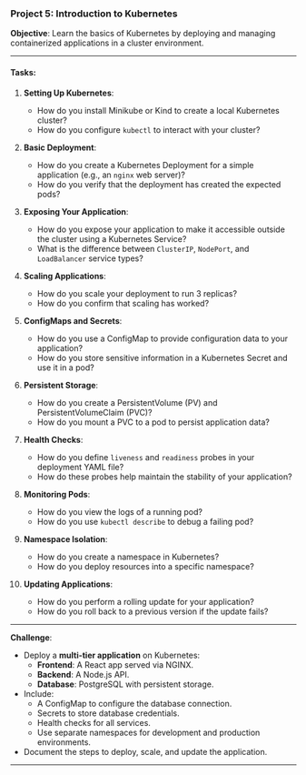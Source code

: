 ### **Project 5: Introduction to Kubernetes**  
**Objective**: Learn the basics of Kubernetes by deploying and managing containerized applications in a cluster environment.

---

#### **Tasks**:

1. **Setting Up Kubernetes**:  
   - How do you install Minikube or Kind to create a local Kubernetes cluster?  
   - How do you configure `kubectl` to interact with your cluster?  

2. **Basic Deployment**:  
   - How do you create a Kubernetes Deployment for a simple application (e.g., an `nginx` web server)?  
   - How do you verify that the deployment has created the expected pods?  

3. **Exposing Your Application**:  
   - How do you expose your application to make it accessible outside the cluster using a Kubernetes Service?  
   - What is the difference between `ClusterIP`, `NodePort`, and `LoadBalancer` service types?  

4. **Scaling Applications**:  
   - How do you scale your deployment to run 3 replicas?  
   - How do you confirm that scaling has worked?  

5. **ConfigMaps and Secrets**:  
   - How do you use a ConfigMap to provide configuration data to your application?  
   - How do you store sensitive information in a Kubernetes Secret and use it in a pod?  

6. **Persistent Storage**:  
   - How do you create a PersistentVolume (PV) and PersistentVolumeClaim (PVC)?  
   - How do you mount a PVC to a pod to persist application data?  

7. **Health Checks**:  
   - How do you define `liveness` and `readiness` probes in your deployment YAML file?  
   - How do these probes help maintain the stability of your application?  

8. **Monitoring Pods**:  
   - How do you view the logs of a running pod?  
   - How do you use `kubectl describe` to debug a failing pod?  

9. **Namespace Isolation**:  
   - How do you create a namespace in Kubernetes?  
   - How do you deploy resources into a specific namespace?  

10. **Updating Applications**:  
    - How do you perform a rolling update for your application?  
    - How do you roll back to a previous version if the update fails?  

---

**Challenge**:  
- Deploy a **multi-tier application** on Kubernetes:  
  - **Frontend**: A React app served via NGINX.  
  - **Backend**: A Node.js API.  
  - **Database**: PostgreSQL with persistent storage.  
- Include:  
  - A ConfigMap to configure the database connection.  
  - Secrets to store database credentials.  
  - Health checks for all services.  
  - Use separate namespaces for development and production environments.  
- Document the steps to deploy, scale, and update the application.  

---

